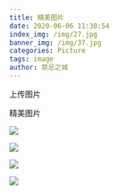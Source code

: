 ```yaml
---
title: 精美图片
date: 2020-06-06 11:30:54
index_img: /img/27.jpg
banner_img: /img/37.jpg
categories: Picture
tags: image
author: 禁忌之城
---
```


上传图片

精美图片

<!--more-->

![](https://gitee.com/lamjjzc/picgo/raw/master/images/20200606113325.jpg)

![](https://gitee.com/lamjjzc/picgo/raw/master/images/20200606113738.jpg)

![](https://gitee.com/lamjjzc/picgo/raw/master/images/20200606113753.jpg)

![](https://gitee.com/lamjjzc/picgo/raw/master/images/20200606113759.jpg)